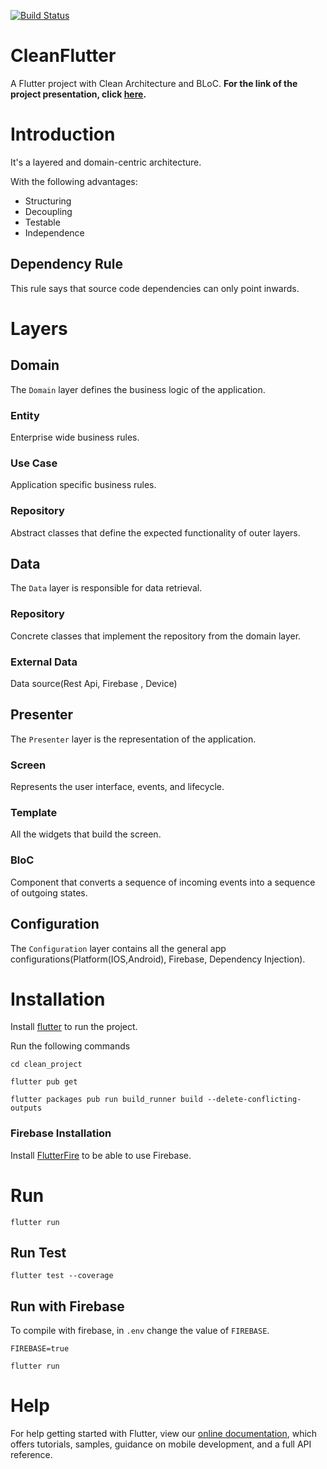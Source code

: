[![Build Status](https://travis-ci.com/AntonyChinVal/flutter-clean-architecture.svg?branch=master)](https://travis-ci.com/AntonyChinVal/flutter-clean-architecture)

# CleanFlutter
A Flutter project with Clean Architecture and BLoC. **For the link of the project presentation, click [here](https://prezi.com/view/XNsm2gaEECR1xur67XOV/).**

# Introduction

It's a layered and domain-centric architecture.  

With the following advantages:

* Structuring
* Decoupling
* Testable
* Independence

## Dependency Rule

This rule says that source code dependencies can only point inwards.


# Layers

## Domain
The `Domain` layer defines the business logic of the application.

### Entity
Enterprise wide business rules.

### Use Case
Application specific business rules.

### Repository
Abstract classes that define the expected functionality of outer layers.

## Data
The `Data` layer is responsible for data retrieval.

### Repository
Concrete classes that implement the repository from the domain layer.

### External Data
Data source(Rest Api, Firebase , Device)

## Presenter
The `Presenter` layer is the representation of the application.

### Screen
Represents the user interface, events, and lifecycle.

### Template
All the widgets that build the screen.

### BloC
Component that converts a sequence of incoming events into a sequence of outgoing states.

## Configuration
The `Configuration` layer contains all the general app configurations(Platform(IOS,Android), Firebase, Dependency Injection).

# Installation

Install [flutter](https://flutter.dev/docs/get-started/install) to run the project.

Run the following commands

```flutter
cd clean_project

flutter pub get

flutter packages pub run build_runner build --delete-conflicting-outputs
```

### Firebase Installation
Install [FlutterFire](https://firebase.flutter.dev/) to be able to use Firebase.

# Run
```flutter
flutter run
```

## Run Test
```flutter
flutter test --coverage
```

## Run with Firebase
To compile with firebase, in `.env` change the value of `FIREBASE`.

```flutter
FIREBASE=true
```

```flutter
flutter run
```

# Help
For help getting started with Flutter, view our
[online documentation](https://flutter.dev/docs), which offers tutorials,
samples, guidance on mobile development, and a full API reference.
